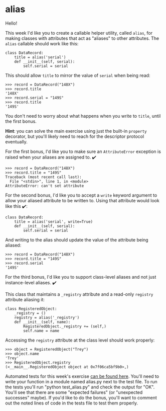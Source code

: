 # alias

Hello!

This week I'd like you to create a callable helper utility, called `alias`, for making classes with attributes that act as "aliases" to other attributes. The `alias` callable should work like this:

    class DataRecord:
        title = alias('serial')
        def __init__(self, serial):
            self.serial = serial

This should allow `title` to mirror the value of `serial` when being read:

    >>> record = DataRecord("148X")
    >>> record.title
    '148X'
    >>> record.serial = "149S"
    >>> record.title
    '149S'

You don't need to worry about what happens when you write to `title`, until the first bonus.

**Hint**: you can solve the main exercise using just the built-in `property` decorator, but you'll likely need to reach for the descriptor protocol eventually.

For the first bonus, I'd like you to make sure an `AttributeError` exception is raised when your aliases are assigned to. ✔️

    >>> record = DataRecord("148X")
    >>> record.title = "149S"
    Traceback (most recent call last):
      File "<stdin>", line 1, in <module>
    AttributeError: can't set attribute

For the second bonus, I'd like you to accept a `write` keyword argument to allow your aliased attribute to be written to. Using that attribute would look like this ✔️:

    class DataRecord:
        title = alias('serial', write=True)
        def __init__(self, serial):
            self.serial = serial

And writing to the alias should update the value of the attribute being aliased:

    >>> record = DataRecord("148X")
    >>> record.title = "149S"
    >>> record.serial
    '149S'

For the third bonus, I'd like you to support class-level aliases and not just instance-level aliases. ✔️

This class that maintains a `_registry` attribute and a read-only `registry` attribute aliasing it:

    class RegisteredObject:
        _registry = ()
        registry = alias('_registry')
        def __init__(self, name):
            RegisteredObject._registry += (self,)
            self.name = name

Accessing the `registry` attribute at the class level should work properly:

    >>> object = RegisteredObject("Trey")
    >>> object.name
    'Trey'
    >>> RegisteredObject.registry
    (<__main__.RegisteredObject object at 0x7f06ca5bf9b0>,)

Automated tests for this week's exercise [can be found here](https://www.pythonmorsels.com/exercises/31d30a8a37dd452bb7efcf226ac0dae5/tests/). You'll need to write your function in a module named alias.py next to the test file. To run the tests you'll run "python test_alias.py" and check the output for "OK". You'll see that there are some "expected failures" (or "unexpected successes" maybe). If you'd like to do the bonus, you'll want to comment out the noted lines of code in the tests file to test them properly.